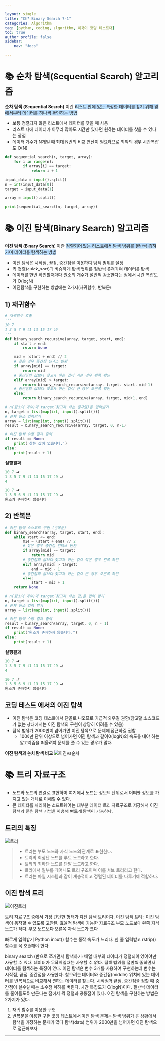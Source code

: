```yaml
---

layout: single
title: "Ch7 Binary Search 7-1"
categories: Algorithm
tag: [python, coding, algorithm, 이것이 코딩 테스트다]
toc: true
author_profile: false
sidebar:
    nav: "docs"

---
```



# 📚 순차 탐색(Sequential Search) 알고리즘

**순차 탐색 (Sequential Search)** 이란 <span style="background-color:#baddfe">리스트 안에 있는 특정한 데이터를 찾기 위해 앞에서부터 데이터를 하나씩 확인하는 방법</span>
* 보통 정렬되지 않은 리스트에서 데이터를 찾을 때 사용
* 리스트 내에 데이터가 아무리 많아도 시간만 있다면 원하는 데이터를 찾을 수 있다는 장점
* 데이터 개수가 N개일 때 최대 N번의 비교 연산이 필요하므로 최악의 경우 시간복잡도 O(N)

```python
def sequential_search(n, target, array):
    for i in range(n):
        if array[i] == target:
            return i + 1

input_data = input().split()
n = int(input_data[0])
target = input_data[1]

array = input().split()

print(sequential_search(n, target, array))
```

# 📚 이진 탐색(Binary Search) 알고리즘

**이진 탐색 (Binary Search)** 이란 <span style="background-color:#baddfe">정렬되어 있는 리스트에서 탐색 범위를 절반씩 좁혀가며 데이터를 탐색하는 방법</span>
* 이진 탐색은 시작점, 끝점, 중간점을 이용하여 탐색 범위를 설정
* 퀵 정렬(quick_sort)과 비슷하게 탐색 범위를 절반씩 좁혀가며 데이터를 탐색
* 데이터를 한번 확인할때마다 원소의 개수가 절반씩 감소한다는 점에서 시간 복잡도가 O(logN)
* 이진탐색을 구현하는 방법에는 2가지(재귀함수, 반복문)

## **1) 재귀함수**
```python
# 재귀함수 호출
'''
10 7
1 3 5 7 9 11 13 15 17 19
'''
def binary_search_recursive(array, target, start, end):
    if start > end:
        return None

    mid = (start + end) // 2
    # 찾은 경우 중간점 인덱스 반환
    if array[mid] == target:
        return mid
    # 중간점의 값보다 찾고자 하는 값이 작은 경우 왼쪽 확인
    elif array[mid] > target:
        return binary_search_recursive(array, target, start, mid-1)
    # 중간점의 값보다 찾고자 하는 값이 큰 경우 오른쪽 확인
    else:
        return binary_search_recursive(array, target, mid+1, end)

# n(원소의 개수)과 target(찾고자 하는 문자열)을 입력받기
n, target = list(map(int, input().split()))
# 전체 원소 입력받기
array = list(map(int, input().split()))
result = binary_search_recursive(array, target, 0, n-1)

# 이진 탐색 수행 결과 출력
if result == None:
    print('찾는 값이 없습니다.')
else:
    print(result + 1)
```
**실행결과**
```python
10 7 ⮐
1 3 5 7 9 11 13 15 17 19 ⮐
4

10 7 ⮐
1 3 5 6 9 11 13 15 17 19 ⮐
원소가 존재하지 않습니다
```
## **2) 반복문**
```python
# 이진 탐색 소스코드 구현 (반복문)
def binary_search(array, target, start, end):
    while start <= end:
        mid = (start + end) // 2
        # 찾은 경우 중간점 인덱스 반환
        if array[mid] == target:
            return mid
        # 중간점의 값보다 찾고자 하는 값이 작은 경우 왼쪽 확인
        elif array[mid] > target:
            end = mid - 1
        # 중간점의 값보다 찾고자 하는 값이 큰 경우 오른쪽 확인
        else:
            start = mid + 1
    return None

# n(원소의 개수)과 target(찾고자 하는 값)을 입력 받기
n, target = list(map(int, input().split()))
# 전체 원소 입력 받기
array = list(map(int, input().split()))

# 이진 탐색 수행 결과 출력
result = binary_search(array, target, 0, n - 1)
if result == None:
    print("원소가 존재하지 않습니다.")
else:
    print(result + 1)
```
**실행결과**
```python
10 7 ⮐
1 3 5 7 9 11 13 15 17 19 ⮐
4

10 7 ⮐
1 3 5 6 9 11 13 15 17 19 ⮐
원소가 존재하지 않습니다
```
## **코딩 테스트 에서의 이진 탐색**
* 이진 탐색은 코딩 테스트에서 단골로 나오므로 가급적 외우길 권함(참고할 소스코드가 없는 상태에서는 이진 탐색의 구현이 상당히 어려울 수 있음)
* 탐색 범위가 2000만이 넘어가면 이진 탐색으로 문제에 접근하길 권함
  * 1000만 단위 이상으로 넘어가면 이진 탐색과 같이O(logN)의 속도를 내야 하는 알고리즘을 떠올려야 문제를 풀 수 있는 경우가 많다.

**이진 탐색과 순치 탐색 비교**
![이진vs순차](/assets/images/이진vs순차.gif)

# 📚 트리 자료구조
* 노드와 노드의 연결로 표현하며 여기에서 노드는 정보의 단위로서 어떠한 정보를 가지고 있는 개체로 이해할 수 있다.
* 큰 데이터를 처리하는 소프트웨어는 대부분 데이터 트리 자료구조로 저장해서 이진탐색과 같은 탐색 기법을 이용해 빠르게 탐색이 가능하다.

## 트리의 특징
![트리](/assets/images/트리.png)
>* 트리는 부모 노드와 자식 노드의 관계로 표현한다.
>* 트리의 최상단 노드를 루트 노드라고 한다.
>* 트리의 최하단 노드를 단말 노드라고 한다.
>* 트리에서 일부를 떼어내도 트리 구조이며 이를 서브 트리라고 한다.
>* 트리는 파일 시스템과 같이 계층적이고 정렬된 데이터를 다루기에 적합하다.

## 이진 탐색 트리
![이진트리](/assets/images/이진트리.png)

트리 자료구조 중에서 가장 간단한 형태가 이진 탐색 트리이다.
이진 탐색 트리 : 이진 탐색이 동작할 수 있도록 고안된, 효율적 탐색이 가능한 자료구조
부모 노드보다 왼쪽 자식 노드가 작다.
부모 노드보다 오른쪽 자식 노드가 크다

빠르게 입력받기
Python input() 함수는 동작 속도가 느리다.
한 줄 입력받고 rstrip() 함수를 꼭 호출해야 한다.


binary search (반으로 쪼개면서 탐색하기)
배열 내부의 데이터가 정렬되어 있어야만 사용할 수 있다.
데이터가 무작위일때는 사용할 수 없다.
탐색 범위를 절반씩 좁히면서 데이터를 탐색하는 특징이 있다.
이진 탐색은 변수 3개를 사용하여 구현하는데 변수는 시작점, 끝점, 중간점을 사용한다.
찾으려는 데이터와 중간점(middle) 위치에 있는 데이터를 반복적으로 비교해서 원하는 데이터를 찾는다.
시작점과 끝점, 중간점을 정할 때 중간점이 실수일 때는 소수점 이하를 버린다.
시간 복잡도가 O(logN)이다.
절반씩 데이터를 줄어들도록 만든다는 점에서 퀵 정렬과 공통점이 있다.
이진 탐색을 구현하는 방법은 2가지가 있다.
1) 재귀 함수를 이용한 구현
2) 반복문을 이용한 구현
코딩 테스트에서 이진 탐색 문제는 탐색 범위가 큰 상황에서 탐색을 가정하는 문제가 많다
탐색(data) 범위가 2000만을 넘어가면 이진 탐색으로 접근해보자
  
---
